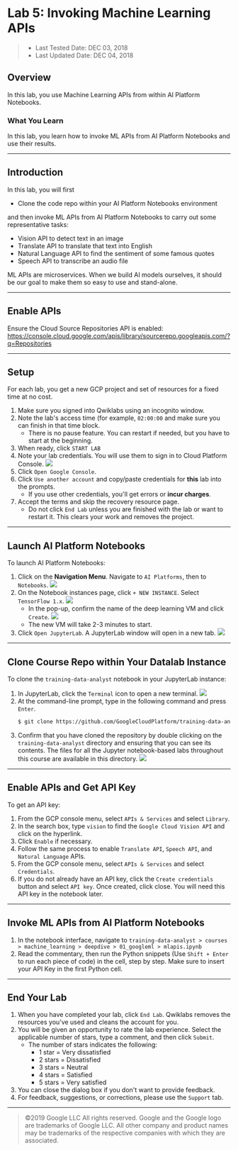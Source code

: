 # Lab 5: Invoking Machine Learning APIs

> * Last Tested Date: DEC 03, 2018
> * Last Updated Date: DEC 04, 2018

## Overview

In this lab, you use Machine Learning APIs from within AI Platform Notebooks.

### What You Learn

In this lab, you learn how to invoke ML APIs from AI Platform Notebooks and use their results.

---
## Introduction

In this lab, you will first

* Clone the code repo within your AI Platform Notebooks environment

and then invoke ML APIs from AI Platform Notebooks to carry out some representative tasks:

* Vision API to detect text in an image
* Translate API to translate that text into English
* Natural Language API to find the sentiment of some famous quotes
* Speech API to transcribe an audio file

ML APIs are microservices. When we build AI models ourselves, it should be our goal to make them so easy to use and stand-alone.

---
## Enable APIs

Ensure the Cloud Source Repositories API is enabled: https://console.cloud.google.com/apis/library/sourcerepo.googleapis.com/?q=Repositories

---
## Setup

For each lab, you get a new GCP project and set of resources for a fixed time at no cost.

1. Make sure you signed into Qwiklabs using an incognito window.
2. Note the lab's access time (for example, `02:00:00` and make sure you can finish in that time block.
    * There is no pause feature. You can restart if needed, but you have to start at the beginning.
3. When ready, click `START LAB`
4. Note your lab credentials. You will use them to sign in to Cloud Platform Console. 
    ![](../../../res/img/GoogleML/GoogleML-4L-1.png)
5. Click `Open Google Console`.
6. Click `Use another account` and copy/paste credentials for **this** lab into the prompts.
    * If you use other credentials, you'll get errors or **incur charges**.
7. Accept the terms and skip the recovery resource page.
    * Do not click `End Lab` unless you are finished with the lab or want to restart it. This clears your work and removes the project.

---
## Launch AI Platform Notebooks

To launch AI Platform Notebooks:

1. Click on the **Navigation Menu**. Navigate to `AI Platforms`, then to `Notebooks`.
    ![](../../../res/img/GoogleML/GoogleML-5L-11.png)
2. On the Notebook instances page, click `+ NEW INSTANCE`. Select `TensorFlow 1.x`.
    ![](../../../res/img/GoogleML/GoogleML-5L-12.png)
    * In the pop-up, confirm the name of the deep learning VM and click `Create`.
        ![](../../../res/img/GoogleML/GoogleML-5L-13.png)
    * The new VM will take 2-3 minutes to start.
3. Click `Open JupyterLab`. A JupyterLab window will open in a new tab.
    ![](../../../res/img/GoogleML/GoogleML-5L-14.png)

---
## Clone Course Repo within Your Datalab Instance

To clone the `training-data-analyst` notebook in your JupyterLab instance:

1. In JupyterLab, click the `Terminal` icon to open a new terminal.
    ![](../../../res/img/GoogleML/GoogleML-5L-15.png)
2. At the command-line prompt, type in the following command and press `Enter`.
    ```bash
    $ git clone https://github.com/GoogleCloudPlatform/training-data-analyst 
    ```
3. Confirm that you have cloned the repository by double clicking on the `training-data-analyst` directory and ensuring that you can see its contents. The files for all the Jupyter notebook-based labs throughout this course are available in this directory.
    ![](../../../res/img/GoogleML/GoogleML-5L-16.png)

---
## Enable APIs and Get API Key

To get an API key:

1. From the GCP console menu, select `APIs & Services` and select `Library`.
2. In the search box, type `vision` to find the `Google Cloud Vision API` and click on the hyperlink.
3. Click `Enable` if necessary.
4. Follow the same process to enable `Translate API`, `Speech API`, and `Natural Language` APIs.
5. From the GCP console menu, select `APIs & Services` and select `Credentials`.
6. If you do not already have an API key, click the `Create credentials` button and select `API key`. Once created, click close. You will need this API key in the notebook later.

---
## Invoke ML APIs from AI Platform Notebooks

1. In the notebook interface, navigate to `training-data-analyst > courses > machine_learning > deepdive > 01_googleml > mlapis.ipynb`
2. Read the commentary, then run the Python snippets (Use `Shift + Enter` to run each piece of code) in the cell, step by step. Make sure to insert your API Key in the first Python cell.

---
## End Your Lab

1. When you have completed your lab, click `End Lab`. Qwiklabs removes the resources you’ve used and cleans the account for you.
2. You will be given an opportunity to rate the lab experience. Select the applicable number of stars, type a comment, and then click `Submit`.
    * The number of stars indicates the following:
        * 1 star = Very dissatisfied
        * 2 stars = Dissatisfied
        * 3 stars = Neutral
        * 4 stars = Satisfied
        * 5 stars = Very satisfied
3. You can close the dialog box if you don't want to provide feedback.
4. For feedback, suggestions, or corrections, please use the `Support` tab.

---
> ©2019 Google LLC All rights reserved. Google and the Google logo are trademarks of Google LLC. All other company and product names may be trademarks of the respective companies with which they are associated.